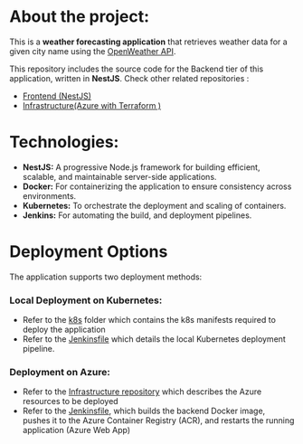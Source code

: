 # About the project: 

This is a **weather forecasting application** that retrieves weather data for a given city name using the [OpenWeather API](https://openweathermap.org/).

This repository includes the source code for the Backend tier of this application, written in **NestJS**.
Check other related repositories : 
- [Frontend (NestJS)](https://github.com/AchourOussama/weather-app-angular)
- [Infrastructure(Azure with Terraform )](https://github.com/AchourOussama/weather-app-infra) 


# Technologies: 
- **NestJS:** A progressive Node.js framework for building efficient, scalable, and maintainable server-side applications.
- **Docker:** For containerizing the application to ensure consistency across environments.
- **Kubernetes:** To orchestrate the deployment and scaling of containers.
- **Jenkins:** For automating the build, and deployment pipelines.

# Deployment Options
The application supports two deployment methods:

### Local Deployment on Kubernetes:

- Refer to the [k8s](./k8s/) folder which contains the k8s manifests required to deploy the application
- Refer to the [Jenkinsfile](./k8s/Jenkinsfile) which details the local Kubernetes deployment pipeline.

### Deployment on Azure:
- Refer to the [Infrastructure repository](https://github.com/AchourOussama/weather-app-infra) which describes the Azure resources to be deployed
- Refer to the [Jenkinsfile](./Jenkinsfile), which builds the backend Docker image, pushes it to the Azure Container Registry (ACR), and restarts the running application (Azure Web App)
